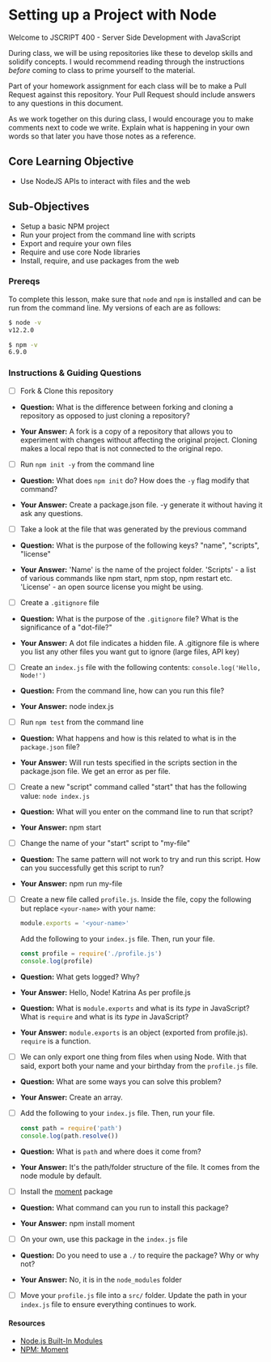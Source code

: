 # Setting up a Project with Node

Welcome to JSCRIPT 400 - Server Side Development with JavaScript

During class, we will be using repositories like these to develop skills and solidify concepts. I would recommend reading through the instructions _before_ coming to class to prime yourself to the material.

Part of your homework assignment for each class will be to make a Pull Request against this repository. Your Pull Request should include answers to any questions in this document.

As we work together on this during class, I would encourage you to make comments next to code we write. Explain what is happening in your own words so that later you have those notes as a reference.

## Core Learning Objective

*	Use NodeJS APIs to interact with files and the web

## Sub-Objectives

* Setup a basic NPM project
* Run your project from the command line with scripts
* Export and require your own files
* Require and use core Node libraries
* Install, require, and use packages from the web

### Prereqs

To complete this lesson, make sure that `node` and `npm` is installed and can be run from the command line. My versions of each are as follows:

```bash
$ node -v
v12.2.0

$ npm -v
6.9.0
```

### Instructions & Guiding Questions

- [ ] Fork & Clone this repository

* **Question:** What is the difference between forking and cloning a repository as opposed to just cloning a repository?

* **Your Answer:** A fork is a copy of a repository that allows you to experiment with changes without affecting the original project. Cloning makes a local repo that is not connected to the original repo. 

- [ ] Run `npm init -y` from the command line

* **Question:** What does `npm init` do? How does the `-y` flag modify that command?

* **Your Answer:** Create a package.json file. -y generate it without having it ask any questions.

- [ ] Take a look at the file that was generated by the previous command

* **Question:** What is the purpose of the following keys? "name", "scripts", "license"

* **Your Answer:** 'Name' is the name of the project folder. 'Scripts' - a list of various commands like npm start, npm stop, npm restart etc. 'License' - an open source license you might be using.

- [ ] Create a `.gitignore` file

* **Question:** What is the purpose of the `.gitignore` file? What is the significance of a "dot-file?"

* **Your Answer:** A dot file indicates a hidden file. A .gitignore file is where you list any other files you want gut to ignore (large files, API key)

- [ ] Create an `index.js` file with the following contents: `console.log('Hello, Node!')`

* **Question:** From the command line, how can you run this file?

* **Your Answer:** node index.js

- [ ] Run `npm test` from the command line

* **Question:** What happens and how is this related to what is in the `package.json` file? 

* **Your Answer:** Will run tests specified in the scripts section in the package.json file. We get an error as per file. 

- [ ] Create a new "script" command called "start" that has the following value: `node index.js`

* **Question:** What will you enter on the command line to run that script?

* **Your Answer:** npm start

- [ ] Change the name of your "start" script to "my-file"

* **Question:** The same pattern will not work to try and run this script. How can you successfully get this script to run?

* **Your Answer:** npm run my-file

- [ ] Create a new file called `profile.js`. Inside the file, copy the following but replace `<your-name>` with your name:
  ```js
  module.exports = '<your-name>'
  ```

  Add the following to your `index.js` file. Then, run your file.
  ```js
  const profile = require('./profile.js')
  console.log(profile)
  ```

* **Question:** What gets logged? Why?

* **Your Answer:** 
Hello, Node!
Katrina
As per profile.js

* **Question:** What is `module.exports` and what is its _type_ in JavaScript? What is `require` and what is its _type_ in JavaScript?

* **Your Answer:** `module.exports` is an object (exported from profile.js). `require` is a function.

- [ ] We can only export one thing from files when using Node. With that said, export both your name and your birthday from the `profile.js` file.

* **Question:** What are some ways you can solve this problem?

* **Your Answer:** Create an array.

- [ ] Add the following to your `index.js` file. Then, run your file.
  ```js
  const path = require('path')
  console.log(path.resolve())
  ```

* **Question:** What is `path` and where does it come from?

* **Your Answer:** It's the path/folder structure of the file. It comes from the node module by default.

- [ ] Install the [moment](https://www.npmjs.com/package/moment) package

* **Question:** What command can you run to install this package?

* **Your Answer:** npm install moment

- [ ] On your own, use this package in the `index.js` file

* **Question:** Do you need to use a `./` to require the package? Why or why not?

* **Your Answer:** No, it is in the `node_modules` folder

- [ ] Move your `profile.js` file into a `src/` folder. Update the path in your `index.js` file to ensure everything continues to work.

#### Resources

- [Node.js Built-In Modules](https://nodejs.org/dist/latest-v12.x/docs/api/)
- [NPM: Moment](https://www.npmjs.com/package/moment)